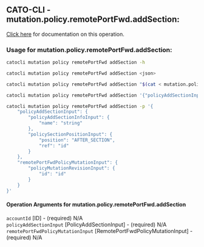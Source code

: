 
## CATO-CLI - mutation.policy.remotePortFwd.addSection:
[Click here](https://api.catonetworks.com/documentation/#mutation-mutation.policy.remotePortFwd.addSection) for documentation on this operation.

### Usage for mutation.policy.remotePortFwd.addSection:

```bash
catocli mutation policy remotePortFwd addSection -h

catocli mutation policy remotePortFwd addSection <json>

catocli mutation policy remotePortFwd addSection "$(cat < mutation.policy.remotePortFwd.addSection.json)"

catocli mutation policy remotePortFwd addSection '{"policyAddSectionInput":{"policyAddSectionInfoInput":{"name":"string"},"policySectionPositionInput":{"position":"AFTER_SECTION","ref":"id"}},"remotePortFwdPolicyMutationInput":{"policyMutationRevisionInput":{"id":"id"}}}'

catocli mutation policy remotePortFwd addSection -p '{
    "policyAddSectionInput": {
        "policyAddSectionInfoInput": {
            "name": "string"
        },
        "policySectionPositionInput": {
            "position": "AFTER_SECTION",
            "ref": "id"
        }
    },
    "remotePortFwdPolicyMutationInput": {
        "policyMutationRevisionInput": {
            "id": "id"
        }
    }
}'
```

#### Operation Arguments for mutation.policy.remotePortFwd.addSection ####

`accountId` [ID] - (required) N/A    
`policyAddSectionInput` [PolicyAddSectionInput] - (required) N/A    
`remotePortFwdPolicyMutationInput` [RemotePortFwdPolicyMutationInput] - (required) N/A    
